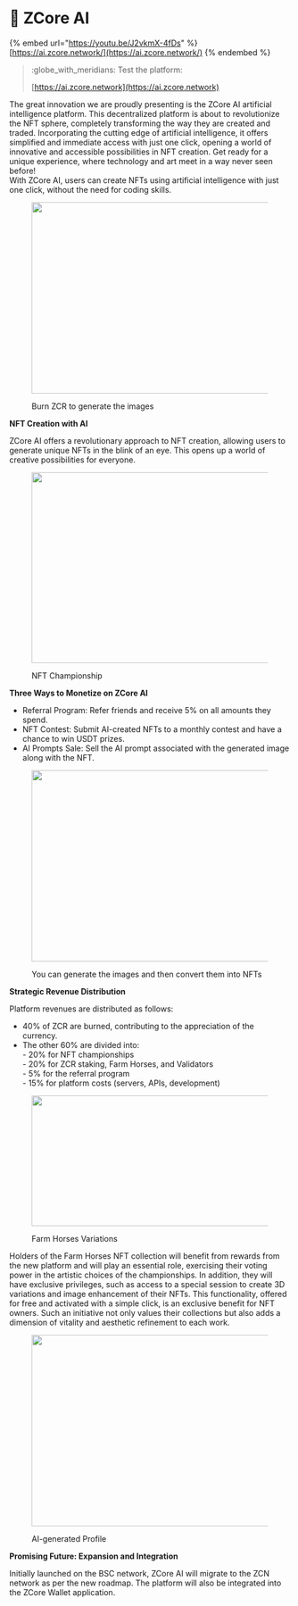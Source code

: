 # 🤖 ZCore AI

{% embed url="https://youtu.be/J2vkmX-4fDs" %}
[https://ai.zcore.network/](https://ai.zcore.network/)
{% endembed %}

> :globe\_with\_meridians: Test the platform:&#x20;
>
> [https://ai.zcore.network](https://ai.zcore.network)

The great innovation we are proudly presenting is the ZCore AI artificial intelligence platform. This decentralized platform is about to revolutionize the NFT sphere, completely transforming the way they are created and traded. Incorporating the cutting edge of artificial intelligence, it offers simplified and immediate access with just one click, opening a world of innovative and accessible possibilities in NFT creation. Get ready for a unique experience, where technology and art meet in a way never seen before!\
With ZCore AI, users can create NFTs using artificial intelligence with just one click, without the need for coding skills.

<figure><img src="https://miro.medium.com/v2/resize:fit:700/1*XRkQVByW4xqgwdtkKvT1dA.png" alt="" height="343" width="700"><figcaption><p>Burn ZCR to generate the images</p></figcaption></figure>

**NFT Creation with AI**

ZCore AI offers a revolutionary approach to NFT creation, allowing users to generate unique NFTs in the blink of an eye. This opens up a world of creative possibilities for everyone.

<figure><img src="https://miro.medium.com/v2/resize:fit:700/1*8_gqQNxF2sNOHR7HTPk9Cg.png" alt="" height="342" width="700"><figcaption><p>NFT Championship</p></figcaption></figure>

**Three Ways to Monetize on ZCore AI**

* Referral Program: Refer friends and receive 5% on all amounts they spend.
* NFT Contest: Submit AI-created NFTs to a monthly contest and have a chance to win USDT prizes.
* AI Prompts Sale: Sell the AI prompt associated with the generated image along with the NFT.

<figure><img src="https://miro.medium.com/v2/resize:fit:700/1*jaD6KVuSU_b7CNqubAF1mQ.png" alt="" height="343" width="700"><figcaption><p>You can generate the images and then convert them into NFTs</p></figcaption></figure>

**Strategic Revenue Distribution**

Platform revenues are distributed as follows:

* 40% of ZCR are burned, contributing to the appreciation of the currency.
* The other 60% are divided into:\
  \- 20% for NFT championships\
  \- 20% for ZCR staking, Farm Horses, and Validators\
  \- 5% for the referral program\
  \- 15% for platform costs (servers, APIs, development)

<figure><img src="https://miro.medium.com/v2/resize:fit:700/1*8gnHefiFsgR36QAD-Ls0Xg.png" alt="" height="234" width="700"><figcaption><p>Farm Horses Variations</p></figcaption></figure>

Holders of the Farm Horses NFT collection will benefit from rewards from the new platform and will play an essential role, exercising their voting power in the artistic choices of the championships. In addition, they will have exclusive privileges, such as access to a special session to create 3D variations and image enhancement of their NFTs. This functionality, offered for free and activated with a simple click, is an exclusive benefit for NFT owners. Such an initiative not only values their collections but also adds a dimension of vitality and aesthetic refinement to each work.

<figure><img src="https://miro.medium.com/v2/resize:fit:700/1*WwQUSuJwXcu3Rl5uUVCYaw.png" alt="" height="343" width="700"><figcaption><p>AI-generated Profile</p></figcaption></figure>

**Promising Future: Expansion and Integration**

Initially launched on the BSC network, ZCore AI will migrate to the ZCN network as per the new roadmap. The platform will also be integrated into the ZCore Wallet application.
